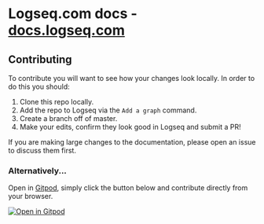 # Logseq.com docs - [docs.logseq.com](https://docs.logseq.com)

## Contributing

To contribute you will want to see how your changes look locally. In order to do this you
should:

1. Clone this repo locally.
2. Add the repo to Logseq via the `Add a graph` command.
3. Create a branch off of master.
3. Make your edits, confirm they look good in Logseq and submit a PR!

If you are making large changes to the documentation, please open an issue to discuss them first.

### Alternatively...
Open in [Gitpod](https://gitpod.io/), simply click the button below and contribute directly from your browser.

[![Open in Gitpod](https://gitpod.io/button/open-in-gitpod.svg)](https://gitpod.io/#https://github.com/logseq/docs)
